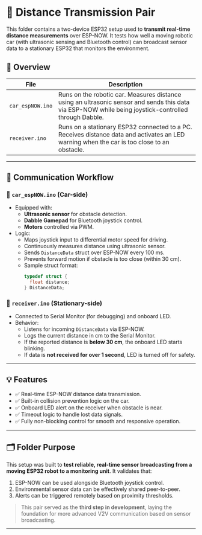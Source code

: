 # 📶 Distance Transmission Pair

This folder contains a two-device ESP32 setup used to **transmit real-time distance measurements** over ESP-NOW. It tests how well a moving robotic car (with ultrasonic sensing and Bluetooth control) can broadcast sensor data to a stationary ESP32 that monitors the environment.

## 📁 Overview

| File | Description |
|------|-------------|
| `car_espNOW.ino` | Runs on the robotic car. Measures distance using an ultrasonic sensor and sends this data via ESP-NOW while being joystick-controlled through Dabble. |
| `receiver.ino` | Runs on a stationary ESP32 connected to a PC. Receives distance data and activates an LED warning when the car is too close to an obstacle. |

---

## 🔄 Communication Workflow

### 🚗 `car_espNOW.ino` (Car-side)
- Equipped with:
  - **Ultrasonic sensor** for obstacle detection.
  - **Dabble Gamepad** for Bluetooth joystick control.
  - **Motors** controlled via PWM.
- Logic:
  - Maps joystick input to differential motor speed for driving.
  - Continuously measures distance using ultrasonic sensor.
  - Sends `DistanceData` struct over ESP-NOW every 100 ms.
  - Prevents forward motion if obstacle is too close (within 30 cm).
  - Sample struct format:
    ```cpp
    typedef struct {
      float distance;
    } DistanceData;
    ```

### 🧠 `receiver.ino` (Stationary-side)
- Connected to Serial Monitor (for debugging) and onboard LED.
- Behavior:
  - Listens for incoming `DistanceData` via ESP-NOW.
  - Logs the current distance in cm to the Serial Monitor.
  - If the reported distance is **below 30 cm**, the onboard LED starts blinking.
  - If data is **not received for over 1 second**, LED is turned off for safety.
  
---

## 💡 Features

- ✅ Real-time ESP-NOW distance data transmission.
- ✅ Built-in collision prevention logic on the car.
- ✅ Onboard LED alert on the receiver when obstacle is near.
- ✅ Timeout logic to handle lost data signals.
- ✅ Fully non-blocking control for smooth and responsive operation.

---

## 🗂️ Folder Purpose

This setup was built to **test reliable, real-time sensor broadcasting from a moving ESP32 robot to a monitoring unit**. It validates that:
1. ESP-NOW can be used alongside Bluetooth joystick control.
2. Environmental sensor data can be effectively shared peer-to-peer.
3. Alerts can be triggered remotely based on proximity thresholds.

> This pair served as the **third step in development**, laying the foundation for more advanced V2V communication based on sensor broadcasting.

---

